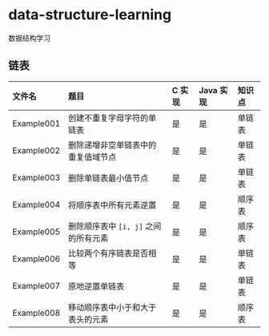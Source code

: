 # data-structure-learning
数据结构学习

## 链表
|文件名|题目|C 实现|Java 实现|知识点|
|:--|:--|:--|:--|:--|
|Example001|创建不重复字母字符的单链表|是|是|单链表|
|Example002|删除递增非空单链表中的重复值域节点|是|是|单链表|
|Example003|删除单链表最小值节点|是|是|单链表|
|Example004|将顺序表中所有元素逆置|是|是|顺序表|
|Example005|删除顺序表中 `[i, j]` 之间的所有元素|是|是|顺序表|
|Example006|比较两个有序链表是否相等|是|是|单链表|
|Example007|原地逆置单链表|是|是|单链表|
|Example008|移动顺序表中小于和大于表头的元素|是|是|顺序表|